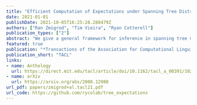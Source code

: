 ```yaml
---
title: "Efficient Computation of Expectations under Spanning Tree Distributions"
date: 2021-01-01
publishDate: 2021-10-05T16:25:28.288479Z
authors: ["Ran Zmigrod", "Tim Vieira", "Ryan Cotterell"]
publication_types: ["2"]
abstract: "We give a general framework for inference in spanning tree models. We propose unified algorithms for the important cases of first-order expectations and second-order expectations in edge-factored, non-projective spanning-tree models. Our algorithms exploit a fundamental connection between gradients and expectations, which allows us to derive efficient algorithms. These algorithms are easy to implement with or without automatic differentiation software. We motivate the development of our framework with several cautionary tales of previous research, which has developed numerous inefficient algorithms for computing expectations and their gradients. We demonstrate how our framework efficiently computes several quantities with known algorithms, including the expected attachment score, entropy, and generalized expectation criteria. As a bonus, we give algorithms for quantities that are missing in the literature, including the KL divergence. In all cases, our approach matches the efficiency of existing algorithms and, in several cases, reduces the runtime complexity by a factor of the sentence length. We validate the implementation of our framework through runtime experiments. We find our algorithms are up to 15 and 9 times faster than previous algorithms for computing the Shannon entropy and the gradient of the generalized expectation objective, respectively."
featured: true
publication: "*Transactions of the Association for Computational Linguistics*"
publication_short: "TACL"
links:
- name: Anthology
  url: https://direct.mit.edu/tacl/article/doi/10.1162/tacl_a_00391/102843/Efficient-Computation-of-Expectations-under
- name: arXiv
  url: https://arxiv.org/abs/2008.12988
url_pdf: papers/zmigrod+al.tacl21.pdf
url_code: https://github.com/rycolab/tree_expectations
---
```



